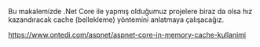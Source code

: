 Bu makalemizde .Net Core ile yapmış olduğumuz projelere biraz da olsa hız kazandıracak cache (bellekleme) yöntemini anlatmaya çalışacağız.

https://www.ontedi.com/aspnet/aspnet-core-in-memory-cache-kullanimi
